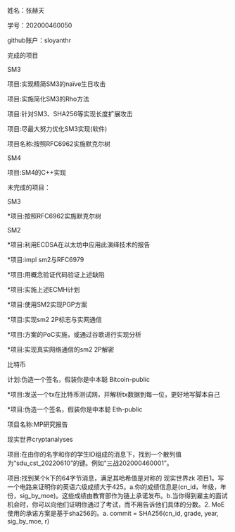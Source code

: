 姓名：张赫天

学号：202000460050

github账户：sloyanthr

完成的项目

SM3

项目:实现精简SM3的naïve生日攻击

项目:实施简化SM3的Rho方法

项目:针对SM3、SHA256等实现长度扩展攻击

项目:尽最大努力优化SM3实现(软件)

项目名称:按照RFC6962实施默克尔树

SM4

项目:SM4的C++实现

未完成的项目：

SM3 

*项目:按照RFC6962实施默克尔树

SM2 

*项目:利用ECDSA在以太坊中应用此演绎技术的报告 

*项目:impl sm2与RFC6979 

*项目:用概念验证代码验证上述缺陷 

*项目:实施上述ECMH计划 

*项目:使用SM2实现PGP方案 

*项目:实现sm2 2P标志与实网通信 

*项目:方案的PoC实施，或通过谷歌进行实现分析 

*项目:实现真实网络通信的sm2 2P解密

比特币 

计划:伪造一个签名，假装你是中本聪 Bitcoin-public 

*项目:发送一个tx在比特币测试网，并解析tx数据到每一位，更好地写脚本自己 

*项目:伪造一个签名，假装你是中本聪 Eth-public 

项目名称:MP研究报告 

现实世界cryptanalyses 

项目:在由你的名字和你的学生ID组成的消息下，找到一个散列值为“sdu_cst_20220610”的键。例如“三战202000460001”。 

项目:找到某个k下的64字节消息，满足其哈希值是对称的 现实世界zk 项目1。写一个电路来证明你的英语六级成绩大于425。a.你的成绩信息是(cn_id，年级，年份，sig_by_moe)。这些成绩由教育部作为链上承诺发布。b.当你得到雇主的面试机会时，你可以向他们证明你通过了考试，而不用告诉他们具体的分数。2. MoE使用的承诺方案是基于sha256的。a. commit = SHA256(cn_id, grade, year, sig_by_moe, r)
